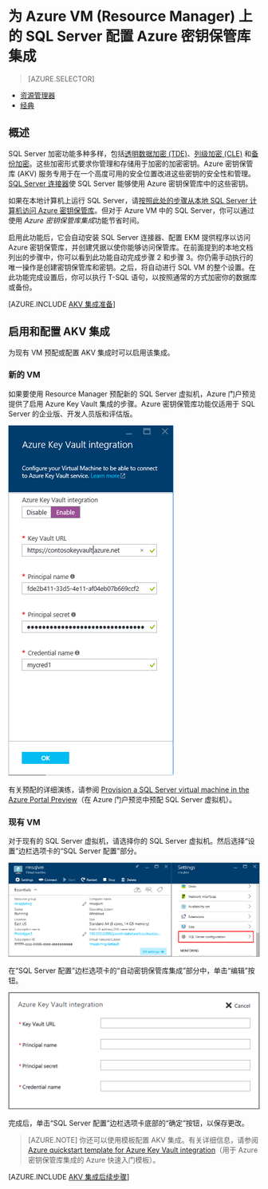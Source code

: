 <properties
    pageTitle="为 Azure VM (Resource Manager) 上的 SQL Server 配置 Azure 密钥保管库集成"
    description="了解如何自动配置用于 Azure 密钥保管库的 SQL Server 加密。本主题说明如何将 Azure 密钥保管库集成用于通过 Resource Manager 创建的 SQL Server 虚拟机。"
    services="virtual-machines-windows"
    documentationcenter=""
    author="rothja"
    manager="jhubbard"
    editor=""
    tags="azure-service-management" />
<tags
    ms.assetid="cd66dfb1-0e9b-4fb0-a471-9deaf4ab4ab8"
    ms.service="virtual-machines-windows"
    ms.devlang="na"
    ms.topic="article"
    ms.tgt_pltfrm="vm-windows-sql-server"
    ms.workload="infrastructure-services"
    ms.date="03/14/2017"
    wacn.date="04/27/2017"
    ms.author="jroth" />  


# 为 Azure VM \(Resource Manager\) 上的 SQL Server 配置 Azure 密钥保管库集成
> [AZURE.SELECTOR]
- [资源管理器](/documentation/articles/virtual-machines-windows-ps-sql-keyvault/)
- [经典](/documentation/articles/virtual-machines-windows-classic-ps-sql-keyvault/)

## 概述
SQL Server 加密功能多种多样，包括[透明数据加密 \(TDE\)](https://msdn.microsoft.com/zh-cn/library/bb934049.aspx)、[列级加密 \(CLE\)](https://msdn.microsoft.com/zh-cn/library/ms173744.aspx) 和[备份加密](https://msdn.microsoft.com/zh-cn/library/dn449489.aspx)。这些加密形式要求你管理和存储用于加密的加密密钥。Azure 密钥保管库 \(AKV\) 服务专用于在一个高度可用的安全位置改进这些密钥的安全性和管理。[SQL Server 连接器](http://www.microsoft.com/download/details.aspx?id=45344)使 SQL Server 能够使用 Azure 密钥保管库中的这些密钥。

如果在本地计算机上运行 SQL Server，请[按照此处的步骤从本地 SQL Server 计算机访问 Azure 密钥保管库](https://msdn.microsoft.com/zh-cn/library/dn198405.aspx)。但对于 Azure VM 中的 SQL Server，你可以通过使用 *Azure 密钥保管库集成*功能节省时间。

启用此功能后，它会自动安装 SQL Server 连接器、配置 EKM 提供程序以访问 Azure 密钥保管库，并创建凭据以使你能够访问保管库。在前面提到的本地文档列出的步骤中，你可以看到此功能自动完成步骤 2 和步骤 3。你仍需手动执行的唯一操作是创建密钥保管库和密钥。之后，将自动进行 SQL VM 的整个设置。在此功能完成设置后，你可以执行 T-SQL 语句，以按照通常的方式加密你的数据库或备份。

[AZURE.INCLUDE [AKV 集成准备](../../includes/virtual-machines-sql-server-akv-prepare.md)]

## 启用和配置 AKV 集成
为现有 VM 预配或配置 AKV 集成时可以启用该集成。

### 新的 VM
如果要使用 Resource Manager 预配新的 SQL Server 虚拟机，Azure 门户预览提供了启用 Azure Key Vault 集成的步骤。Azure 密钥保管库功能仅适用于 SQL Server 的企业版、开发人员版和评估版。

![SQL Azure 密钥保管库集成](./media/virtual-machines-windows-ps-sql-keyvault/azure-sql-arm-akv.png)  


有关预配的详细演练，请参阅 [Provision a SQL Server virtual machine in the Azure Portal Preview](/documentation/articles/virtual-machines-windows-portal-sql-server-provision/)（在 Azure 门户预览中预配 SQL Server 虚拟机）。

### 现有 VM
对于现有的 SQL Server 虚拟机，请选择你的 SQL Server 虚拟机。然后选择“设置”边栏选项卡的“SQL Server 配置”部分。

![现有 VM 的 SQL AKV 集成](./media/virtual-machines-windows-ps-sql-keyvault/azure-sql-rm-akv-existing-vms.png)  


在“SQL Server 配置”边栏选项卡的“自动密钥保管库集成”部分中，单击“编辑”按钮。

![配置现有 VM 的 SQL AKV 集成](./media/virtual-machines-windows-ps-sql-keyvault/azure-sql-rm-akv-configuration.png)  


完成后，单击“SQL Server 配置”边栏选项卡底部的“确定”按钮，以保存更改。

> [AZURE.NOTE]
你还可以使用模板配置 AKV 集成。有关详细信息，请参阅 [Azure quickstart template for Azure Key Vault integration](https://github.com/Azure/azure-quickstart-templates/tree/master/101-vm-sql-existing-keyvault-update)（用于 Azure 密钥保管库集成的 Azure 快速入门模板）。
> 
> 

[AZURE.INCLUDE [AKV 集成后续步骤](../../includes/virtual-machines-sql-server-akv-next-steps.md)]

<!---HONumber=Mooncake_0213_2017-->
<!--Update_Description: wording update-->